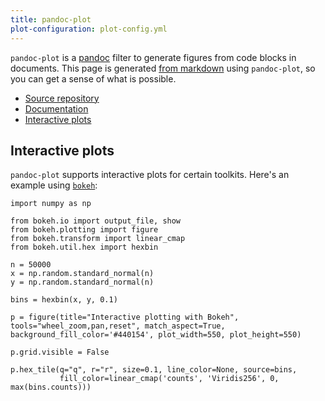 ```yaml
---
title: pandoc-plot
plot-configuration: plot-config.yml
---
```


<!-- The file index.html is automatically generated by the mksite.ps1 script. Do not edit manually.
-->

`pandoc-plot` is a [pandoc](https://pandoc.org) filter to generate figures from code blocks in documents. This page is generated [from markdown](index.md) using `pandoc-plot`, so you can get a sense of what is possible. 

- [Source repository](https://github.com/LaurentRDC/pandoc-plot)
- [Documentation](MANUAL.html)
- [Interactive plots](#interactive-plots)

## Interactive plots

`pandoc-plot` supports interactive plots for certain toolkits. Here's an example using [`bokeh`](https://bokeh.org):

```{.bokeh format=html caption="Move around in the plot by using your mouse. This gallery example was modified from [here](https://docs.bokeh.org/en/latest/docs/gallery/hex_tile.html)."}
import numpy as np

from bokeh.io import output_file, show
from bokeh.plotting import figure
from bokeh.transform import linear_cmap
from bokeh.util.hex import hexbin

n = 50000
x = np.random.standard_normal(n)
y = np.random.standard_normal(n)

bins = hexbin(x, y, 0.1)

p = figure(title="Interactive plotting with Bokeh", tools="wheel_zoom,pan,reset", match_aspect=True, background_fill_color='#440154', plot_width=550, plot_height=550)

p.grid.visible = False

p.hex_tile(q="q", r="r", size=0.1, line_color=None, source=bins,
           fill_color=linear_cmap('counts', 'Viridis256', 0, max(bins.counts)))

```